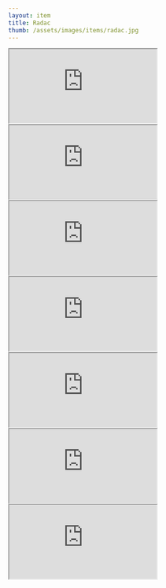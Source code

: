 ```yaml
---
layout: item
title: Radac
thumb: /assets/images/items/radac.jpg
---
```

<iframe src="http://magic-items.herokuapp.com/item/embed/1"></iframe>
<iframe src="http://magic-items.herokuapp.com/item/embed/57"></iframe>
<iframe src="http://magic-items.herokuapp.com/item/embed/40"></iframe>
<iframe src="http://magic-items.herokuapp.com/item/embed/136"></iframe>

<iframe src="http://magic-items.herokuapp.com/item/embed/104"></iframe>
<iframe src="http://magic-items.herokuapp.com/item/embed/137"></iframe>
<iframe src="http://magic-items.herokuapp.com/item/embed/138"></iframe>


